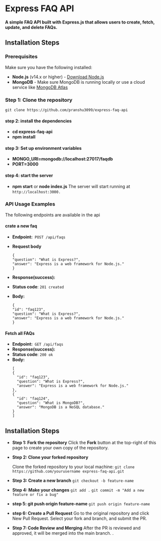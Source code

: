 # Express FAQ API

**A simple FAQ API built with Express.js that allows users to create, fetch, update, and delete FAQs.**

## Installation Steps

### Prerequisites

Make sure you have the following installed:

- **Node.js** (v14.x or higher) - [Download Node.js](https://nodejs.org/)
- **MongoDB** - Make sure MongoDB is running locally or use a cloud service like [MongoDB Atlas](https://www.mongodb.com/cloud/atlas)

### Step 1: Clone the repository

`git clone https://github.com/pranshu3099/express-faq-api
`

#### step 2: install the dependencies

- **cd express-faq-api**
- **npm install**

#### step 3: Set up environment variables

- **MONGO_URI=mongodb://localhost:27017/faqdb**
- **PORT=3000**

#### step 4: start the server

- **npm start** or **node index.js**
  The server will start running at `http://localhost:3000.`

### API Usage Examples

The following endpoints are available in the api

#### crate a new faq

- **Endpoint:**` POST /api/faqs`
- **Request body**

  ```
  {
  "question": "What is Express?",
  "answer": "Express is a web framework for Node.js."
  }

  ```

- **Response(success):**
- **Status code**: `201 created`
- **Body:**
  ```
  {
  "id": "faq123",
  "question": "What is Express?",
  "answer": "Express is a web framework for Node.js."
  }
  ```

#### Fetch all FAQs

- **Endpoint:**` GET /api/faqs`
- **Response(success):**
- **Status code**: `200 ok`
- **Body:**
  ```
  [
  {
    "id": "faq123",
    "question": "What is Express?",
    "answer": "Express is a web framework for Node.js."
  },
  {
    "id": "faq124",
    "question": "What is MongoDB?",
    "answer": "MongoDB is a NoSQL database."
  }
  ]
  ```

## Installation Steps

- **Step 1: Fork the repository**
  Click the **Fork** button at the top-right of this page to create your own copy of the repository.

- **Step 2: Clone your forked repository**

  Clone the forked repository to your local machine:
  `git clone https://github.com/yourusername express-faq-api.git `

- **Step 3: Create a new branch**
  `git checkout -b feature-name
`
- **Step 4: Make your changes**
  `git add .`
  `git commit -m "Add a new feature or fix a bug"`

- **step 5: git push origin feature-name**
  `git push origin feature-name`

- **step 6: Create a Pull Request**
  Go to the original repository and click New Pull Request. Select your fork and branch, and submit the PR.

- **Step 7: Code Review and Merging**
  After the PR is reviewed and approved, it will be merged into the main branch.
  .

```


```
